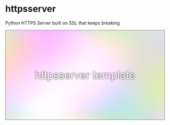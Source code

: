 # httpsserver
Python HTTPS Server built on SSL that keeps breaking

![screenshot](https://github.com/themindvirus/httpsserver/blob/main/screenshot.png)
